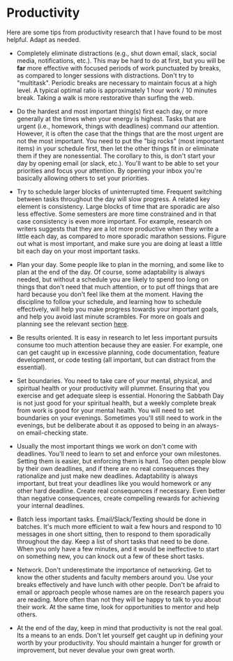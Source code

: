 # Productivity

Here are some tips from productivity research that I have found to be most helpful. Adapt as needed.

- Completely eliminate distractions (e.g., shut down email, slack, social media, notifications, etc.). This may be hard to do at first, but you will be **far** more effective with focused periods of work punctuated by breaks, as compared to longer sessions with distractions.  Don't try to "multitask".  Periodic breaks are necessary to maintain focus at a high level.  A typical optimal ratio is approximately 1 hour work / 10 minutes break.  Taking a walk is more restorative than surfing the web.

- Do the hardest and most important thing(s) first each day, or more generally at the times when your energy is highest.  Tasks that are urgent (i.e., homework, things with deadlines) command our attention.  However, it is often the case that the things that are the most urgent are not the most important.  You need to put the "big rocks" (most important items) in your schedule first, then let the other things fit in or eliminate them if they are nonessential.  The corollary to this, is don't start your day by opening email (or slack, etc.). You'll want to be able to set your priorities and focus your attention.  By opening your inbox you're basically allowing others to set your priorities.

- Try to schedule larger blocks of uninterrupted time.  Frequent switching between tasks throughout the day will slow progress.  A related key element is consistency.  Large blocks of time that are sporadic are also less effective.  Some semesters are more time constrained and in that case consistency is even more important.  For example, research on writers suggests that they are a lot more productive when they write a little each day, as compared to more sporadic marathon sessions.  Figure out what is most important, and make sure you are doing at least a little bit each day on your most important tasks.

- Plan your day.  Some people like to plan in the morning, and some like to plan at the end of the day.  Of course, some adaptability is always needed, but without a schedule you are likely to spend too long on things that don't need that much attention, or to put off things that are hard because you don't feel like them at the moment.  Having the discipline to follow your schedule, and learning how to schedule effectively, will help you make progress towards your important goals, and help you avoid last minute scrambles.  For more on goals and planning see the relevant section [here](milestones.md).

- Be results oriented.  It is easy in research to let less important pursuits consume too much attention because they are easier.  For example, one can get caught up in excessive planning, code documentation, feature development, or code testing (all important, but can distract from the essential).

- Set boundaries.  You need to take care of your mental, physical, and spiritual health or your productivity will plummet.  Ensuring that you exercise and get adequate sleep is essential.  Honoring the Sabbath Day is not just good for your spiritual health, but a weekly complete break from work is good for your mental health.  You will need to set boundaries on your evenings.  Sometimes you'll still need to work in the evenings, but be deliberate about it as opposed to being in an always-on email-checking state.

- Usually the most important things we work on don't come with deadlines.  You'll need to learn to set and enforce your own milestones.  Setting them is easier, but enforcing them is hard.  Too often people blow by their own deadlines, and if there are no real consequences they rationalize and just make new deadlines.  Adaptability is always important, but treat your deadlines like you would homework or any other hard deadline.  Create real consequences if necessary.  Even better than negative consequences, create compelling rewards for achieving your internal deadlines.  

- Batch less important tasks.  Email/Slack/Texting should be done in batches.  It's much more efficient to wait a few hours and respond to 10 messages in one short sitting, then to respond to them sporadically throughout the day.  Keep a list of short tasks that need to be done.  When you only have a few minutes, and it would be ineffective to start on something new, you can knock out a few of these short tasks.

- Network.  Don't underestimate the importance of networking.  Get to know the other students and faculty members around you.  Use your breaks effectively and have lunch with other people.  Don't be afraid to email or approach people whose names are on the research papers you are reading.  More often than not they will be happy to talk to you about their work.  At the same time, look for opportunities to mentor and help others.

- At the end of the day, keep in mind that productivity is not the real goal.  Its a means to an ends.  Don't let yourself get caught up in defining your worth by your productivity.  You should maintain a hunger for growth or improvement, but never devalue your own great worth.
